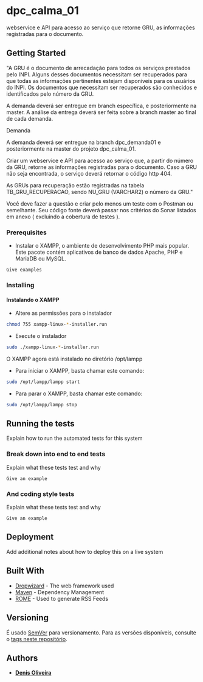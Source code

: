 # dpc_calma_01

webservice e API para acesso ao serviço que retorne GRU, as informações registradas para o documento.

## Getting Started

"A GRU é o documento de arrecadação para todos os serviços prestados pelo INPI. 
Alguns desses documentos necessitam ser recuperados para que todas as informações pertinentes estejam disponíveis para os usuários do INPI. 
Os documentos que necessitam ser recuperados são conhecidos e identificados pelo número da GRU.

A demanda deverá ser entregue em branch específica, e posteriormente na master. A análise da entrega deverá ser feita sobre a branch master ao final de cada demanda.

Demanda

A demanda deverá ser entregue na branch dpc_demanda01 e posteriormente na master do projeto dpc_calma_01.

Criar um webservice e API para acesso ao serviço que, a partir do número da GRU, retorne as informações registradas para o documento.
Caso a GRU não seja encontrada, o serviço deverá retornar o código http 404.

As GRUs para recuperação estão registradas na tabela TB_GRU_RECUPERACAO, sendo NU_GRU (VARCHAR2) o número da GRU."

Você deve fazer a questão e criar pelo menos um teste com o Postman ou semelhante. Seu código fonte deverá passar nos critérios do Sonar listados em anexo ( excluindo a cobertura de testes ).

### Prerequisites

* Instalar o XAMPP, o ambiente de desenvolvimento PHP mais popular. Este pacote contém aplicativos de banco de dados Apache, PHP e MariaDB ou MySQL.

```
Give examples
```

### Installing

#### Instalando o XAMPP

* Altere as permissões para o instalador

```sh
chmod 755 xampp-linux-*-installer.run
```

* Execute o instalador

```sh
sudo ./xampp-linux-*-installer.run
```

O XAMPP agora está instalado no diretório /opt/lampp

* Para iniciar o XAMPP, basta chamar este comando:

```sh
sudo /opt/lampp/lampp start
```

* Para parar o XAMPP, basta chamar este comando:

```sh
sudo /opt/lampp/lampp stop
```
## Running the tests

Explain how to run the automated tests for this system

### Break down into end to end tests

Explain what these tests test and why

```
Give an example
```

### And coding style tests

Explain what these tests test and why

```
Give an example
```

## Deployment

Add additional notes about how to deploy this on a live system

## Built With

* [Dropwizard](http://www.dropwizard.io/1.0.2/docs/) - The web framework used
* [Maven](https://maven.apache.org/) - Dependency Management
* [ROME](https://rometools.github.io/rome/) - Used to generate RSS Feeds

## Versioning

É usado [SemVer](http://semver.org/) para versionamento. Para as versões disponíveis, consulte o [tags neste repositório](https://github.com/denissoliveira/dpc_calma_01/tags).

## Authors

* **[Denis Oliveira](https://github.com/denissoliveira)**